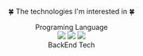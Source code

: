 <p align = "center"> 🍀 The technologies I'm interested in 🍀 </p> 
<div align = "center"> Programing Language  <div>
 <img src="https://img.shields.io/badge/Python-3766AB?style=flat-square&logo=Python&logoColor=white"/>
 <img src="https://img.shields.io/badge/Java-007396?style=flat-square&logo=Java&logoColor=white"/>
 <img src="https://img.shields.io/badge/c#-007396?style=flat-square&logo=C#&logoColor=white"/>
<div align = "center"> BackEnd Tech  <div>


<!--
**hose0728/hose0728** is a ✨ _special_ ✨ repository because its `README.md` (this file) appears on your GitHub profile.

Here are some ideas to get you started:

- 🔭 I’m currently working on ...
- 🌱 I’m currently learning ...
- 👯 I’m looking to collaborate on ...
- 🤔 I’m looking for help with ...
- 💬 Ask me about ...
- 📫 How to reach me: ...
- 😄 Pronouns: ...
- ⚡ Fun fact: ...
-->
